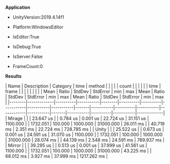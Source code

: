 **Application**
- UnityVersion:2019.4.14f1
- Platform:WindowsEditor
- IsEditor:True
- IsDebug:True
- IsServer:False


- FrameCount:0


**Results**

| Name   | Description | Category |      time | method |          |          |           |           |     count |       |           |          |           |            |      time | frame |           |          |           |             |
|        |             |          |      Mean |  Ratio |   StdDev | StdError |       min |       max |      Mean | Ratio |    StdDev | StdError |       min |        max |      Mean | Ratio |    StdDev | StdError |       min |         max |
|--------|-------------|----------|-----------|--------|----------|----------|-----------|-----------|-----------|-------|-----------|----------|-----------|------------|-----------|-------|-----------|----------|-----------|-------------|
| Mirage |             |          | 23.647 us |        | 0.784 us | 0.001 us | 22.724 us | 31.151 us | 1100.000  |       | 1732.051  | 100.000  | 1000.000  | 31000.000  | 26.011 ms |       | 40.719 ms | 2.351 ms | 22.724 ms |  728.785 ms |
| Unity  |             |          | 25.522 us |        | 0.673 us | 0.001 us | 24.591 us | 31.070 us | 1100.000  |       | 1732.051  | 100.000  | 1000.000  | 31000.000  | 28.074 ms |       | 44.139 ms | 2.548 ms | 24.591 ms |  789.937 ms |
| Mirror |             |          | 39.295 us |        | 0.513 us | 0.001 us | 37.999 us | 41.561 us | 1100.000  |       | 1732.051  | 100.000  | 1000.000  | 31000.000  | 43.225 ms |       | 68.012 ms | 3.927 ms | 37.999 ms | 1217.262 ms |
